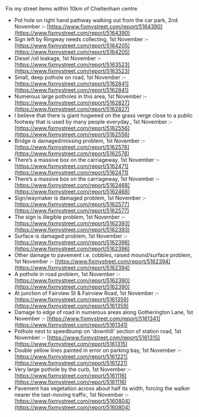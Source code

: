 Fix my street items within 10km of Cheltenham centre

<!-- fix_marker starts -->

- Pot hole on right hand pathway walking out from the car park, 2nd November :- [https://www.fixmystreet.com/report/5164390](https://www.fixmystreet.com/report/5164390)
- Sign left by Ringway needs collecting, 1st November :- [https://www.fixmystreet.com/report/5164205](https://www.fixmystreet.com/report/5164205)
- Diesel /oil leakage, 1st November :- [https://www.fixmystreet.com/report/5163523](https://www.fixmystreet.com/report/5163523)
- Small, deep pothole on road, 1st November :- [https://www.fixmystreet.com/report/5162841](https://www.fixmystreet.com/report/5162841)
- Numerous large potholes in this area, 1st November :- [https://www.fixmystreet.com/report/5162827](https://www.fixmystreet.com/report/5162827)
- I believe that there is giant hogweed on the grass verge close to a public footway that is used by many people everyday., 1st November :- [https://www.fixmystreet.com/report/5162556](https://www.fixmystreet.com/report/5162556)
- Bridge is damaged/missing problem, 1st November :- [https://www.fixmystreet.com/report/5162578](https://www.fixmystreet.com/report/5162578)
- There’s a massive box on the carriageway, 1st November :- [https://www.fixmystreet.com/report/5162471](https://www.fixmystreet.com/report/5162471)
- There’s a massive box on the carriageway, 1st November :- [https://www.fixmystreet.com/report/5162468](https://www.fixmystreet.com/report/5162468)
- Sign/waymaker is damaged problem, 1st November :- [https://www.fixmystreet.com/report/5162577](https://www.fixmystreet.com/report/5162577)
- The sign is illegible problem, 1st November :- [https://www.fixmystreet.com/report/5162393](https://www.fixmystreet.com/report/5162393)
- Surface is damaged problem, 1st November :- [https://www.fixmystreet.com/report/5162396](https://www.fixmystreet.com/report/5162396)
- Other damage to pavement i.e. cobbles, raised mound/surface problem, 1st November :- [https://www.fixmystreet.com/report/5162394](https://www.fixmystreet.com/report/5162394)
- A pothole in road problem, 1st November :- [https://www.fixmystreet.com/report/5162390](https://www.fixmystreet.com/report/5162390)
- At junction of Fairview St & Fairview Road, 1st November :- [https://www.fixmystreet.com/report/5161359](https://www.fixmystreet.com/report/5161359)
- Damage to edge of road in numerous areas along Gotherington Lane, 1st November :- [https://www.fixmystreet.com/report/5161341](https://www.fixmystreet.com/report/5161341)
- Pothole next to speedbump on 'downhill' section of station road, 1st November :- [https://www.fixmystreet.com/report/5161315](https://www.fixmystreet.com/report/5161315)
- Double yellow lines painted in error on parking bay, 1st November :- [https://www.fixmystreet.com/report/5161221](https://www.fixmystreet.com/report/5161221)
- Very large pothole by the curb, 1st November :- [https://www.fixmystreet.com/report/5161116](https://www.fixmystreet.com/report/5161116)
- Pavement has vegetation across about half its width, forcing the walker nearer the tast-moving traffic, 1st November :- [https://www.fixmystreet.com/report/5160804](https://www.fixmystreet.com/report/5160804)

<!-- fix_marker ends -->